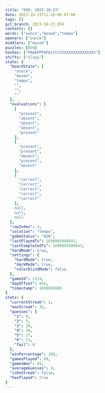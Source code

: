 ```yaml
---
title: "856: 2023-10-23"
date: 2023-10-23T11:18:00-07:00
tags: []
git_branch: 2023-10-23_856
contests: []
words: ["ounce","moved","tempo"]
openers: ["ounce"]
middlers: ["moved"]
puzzles: [856]
hashes: ["PAAAPPPAPACCCCCXXXXXXXXXXXXXXX"]
shifts: ["zluyy"]
state: {
  "boardState": [
    "ounce",
    "moved",
    "tempo",
    "",
    "",
    ""
  ],
  "evaluations": [
    [
      "present",
      "absent",
      "absent",
      "absent",
      "present"
    ],
    [
      "present",
      "present",
      "absent",
      "present",
      "absent"
    ],
    [
      "correct",
      "correct",
      "correct",
      "correct",
      "correct"
    ],
    null,
    null,
    null
  ],
  "rowIndex": 3,
  "solution": "tempo",
  "gameStatus": "WIN",
  "lastPlayedTs": 1698085080843,
  "lastCompletedTs": 1698085080843,
  "hardMode": true,
  "settings": {
    "hardMode": true,
    "darkMode": true,
    "colorblindMode": false
  },
  "gameId": 1214,
  "dayOffset": 856,
  "timestamp": 1698085080
}
stats: {
  "currentStreak": 1,
  "maxStreak": 36,
  "guesses": {
    "1": 0,
    "2": 3,
    "3": 20,
    "4": 36,
    "5": 17,
    "6": 13,
    "fail": 0
  },
  "winPercentage": 100,
  "gamesPlayed": 89,
  "gamesWon": 89,
  "averageGuesses": 4,
  "isOnStreak": false,
  "hasPlayed": true
}
---
```

<!-- more -->
